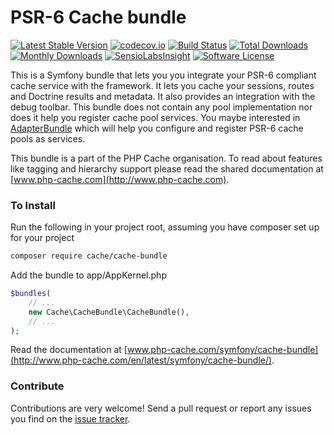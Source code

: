 # PSR-6 Cache bundle
[![Latest Stable Version](https://poser.pugx.org/cache/cache-bundle/v/stable)](https://packagist.org/packages/cache/cache-bundle) [![codecov.io](https://codecov.io/github/php-cache/cache-bundle/coverage.svg?branch=master)](https://codecov.io/github/php-cache/cache-bundle?branch=master) [![Build Status](https://travis-ci.org/php-cache/cache-bundle.svg?branch=master)](https://travis-ci.org/php-cache/cache-bundle) [![Total Downloads](https://poser.pugx.org/cache/cache-bundle/downloads)](https://packagist.org/packages/cache/cache-bundle)  [![Monthly Downloads](https://poser.pugx.org/cache/cache-bundle/d/monthly.png)](https://packagist.org/packages/cache/cache-bundle) [![SensioLabsInsight](https://insight.sensiolabs.com/projects/21963379-2b15-4cc4-bdf6-0f98aa292f8a/mini.png)](https://insight.sensiolabs.com/projects/21963379-2b15-4cc4-bdf6-0f98aa292f8a) [![Software License](https://img.shields.io/badge/license-MIT-brightgreen.svg?style=flat-square)](LICENSE)

This is a Symfony bundle that lets you you integrate your PSR-6 compliant cache service with the framework. 
It lets you cache your sessions, routes and Doctrine results and metadata. It also provides an integration with the 
debug toolbar. This bundle does not contain any pool implementation nor does it help you register cache pool services. 
You maybe interested in [AdapterBundle](https://github.com/php-cache/adapter-bundle) which will help you configure and
register PSR-6 cache pools as services. 

This bundle  is a part of the PHP Cache organisation. To read about features like tagging and hierarchy support please 
read the shared documentation at [www.php-cache.com](http://www.php-cache.com).

### To Install

Run the following in your project root, assuming you have composer set up for your project
```sh
composer require cache/cache-bundle
```

Add the bundle to app/AppKernel.php

```php
$bundles(
    // ...
    new Cache\CacheBundle\CacheBundle(),
    // ...
);
```

Read the documentation at [www.php-cache.com/symfony/cache-bundle](http://www.php-cache.com/en/latest/symfony/cache-bundle/).

### Contribute

Contributions are very welcome! Send a pull request or report any issues you find on the [issue tracker](http://issues.php-cache.com).

